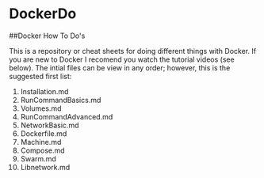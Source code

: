 # DockerDo
##Docker How To Do's

This is a repository or cheat sheets for doing different things with Docker.  If you are new to Docker I recomend you watch the tutorial videos (see below).  The intial files can be view in any order; however, this is the suggested first list: 

1. Installation.md
2. RunCommandBasics.md
3. Volumes.md
4. RunCommandAdvanced.md
5. NetworkBasic.md
6. Dockerfile.md
7. Machine.md
8. Compose.md
9. Swarm.md
10. Libnetwork.md



